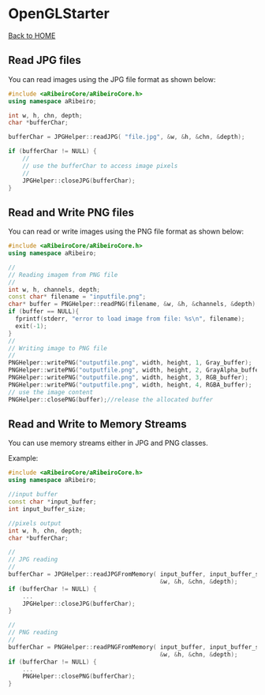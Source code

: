 # OpenGLStarter

[Back to HOME](../index.md)

## Read JPG files

You can read images using the JPG file format as shown below:

```cpp
#include <aRibeiroCore/aRibeiroCore.h>
using namespace aRibeiro;

int w, h, chn, depth;
char *bufferChar;

bufferChar = JPGHelper::readJPG( "file.jpg", &w, &h, &chn, &depth);

if (bufferChar != NULL) {
    //
    // use the bufferChar to access image pixels
    //
    JPGHelper::closeJPG(bufferChar);
}
```

## Read and Write PNG files

You can read or write images using the PNG file format as shown below:

```cpp
#include <aRibeiroCore/aRibeiroCore.h>
using namespace aRibeiro;

//
// Reading imagem from PNG file
//
int w, h, channels, depth;
const char* filename = "inputfile.png";
char* buffer = PNGHelper::readPNG(filename, &w, &h, &channels, &depth);
if (buffer == NULL){
  fprintf(stderr, "error to load image from file: %s\n", filename);
  exit(-1);
}
//
// Writing image to PNG file
//
PNGHelper::writePNG("outputfile.png", width, height, 1, Gray_buffer);
PNGHelper::writePNG("outputfile.png", width, height, 2, GrayAlpha_buffer);
PNGHelper::writePNG("outputfile.png", width, height, 3, RGB_buffer);
PNGHelper::writePNG("outputfile.png", width, height, 4, RGBA_buffer);
// use the image content
PNGHelper::closePNG(buffer);//release the allocated buffer
```

## Read and Write to Memory Streams

You can use memory streams either in JPG and PNG classes.

Example:

```cpp
#include <aRibeiroCore/aRibeiroCore.h>
using namespace aRibeiro;

//input buffer
const char *input_buffer;
int input_buffer_size;

//pixels output
int w, h, chn, depth;
char *bufferChar;

//
// JPG reading
//
bufferChar = JPGHelper::readJPGFromMemory( input_buffer, input_buffer_size, 
                                           &w, &h, &chn, &depth);
if (bufferChar != NULL) {
    ...
    JPGHelper::closeJPG(bufferChar);
}

//
// PNG reading
//
bufferChar = PNGHelper::readPNGFromMemory( input_buffer, input_buffer_size, 
                                           &w, &h, &chn, &depth);
if (bufferChar != NULL) {
    ...
    PNGHelper::closePNG(bufferChar);
}
```
